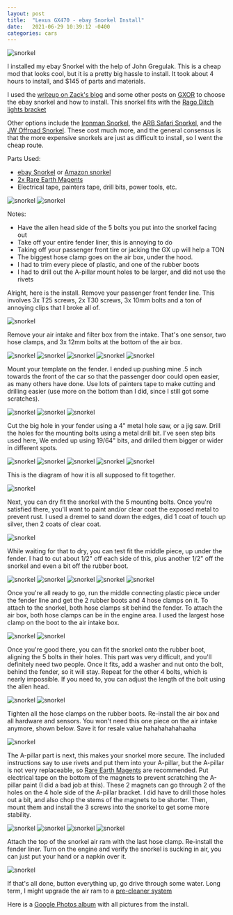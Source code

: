 ```yaml
---
layout: post
title:  "Lexus GX470 - ebay Snorkel Install"
date:   2021-06-29 10:39:12 -0400
categories: cars
---
```


![snorkel](/images/snorkel/1.jpg)

I installed my ebay Snorkel with the help of John Gregulak. This is a cheap mod that looks cool, but it is a pretty big hassle to install. It took about 4 hours to install, and $145 of parts and materials. 

I used the [writeup on Zack's blog](https://blog.awszac.com/2021/02/28/installing-an-ebay-special-snorkel-on-a-lexus-gx470/?fbclid=IwAR3W_wVzXe5yOCelXsUGSdZ4dZnsCxQgpjS8xFpadvk-XEM2998vNlQVZnk) and some other posts on [GXOR](https://www.facebook.com/groups/LexusGXOR/permalink/2120865391377896/) to choose the ebay snorkel and how to install. This snorkel fits with the [Rago Ditch lights bracket](https://rskelton.com/GX470-Ditch-Light-Install/)

Other options include the [Ironman Snorkel](https://ironman4x4america.com/airforce-snorkel-suited-for-lexus-gx470-toyota-prado-120/), the [ARB Safari Snorkel](https://yotamafia.com/product/arb-safari-snorkel-intake-kit-lexus-gx470/), and the [JW Offroad Snorkel](https://www.jwoffroad.com/collections/frontpage/products/gx470-snorkel?variant=39631482880193). These cost much more, and the general consensus is that the more expensive snorkels are just as difficult to install, so I went the cheap route. 

Parts Used:
* [ebay Snorkel](https://www.ebay.com/itm/324443003836) or [Amazon snorkel](https://amzn.to/3w1U4JP)
* [2x Rare Earth Magents](https://amzn.to/2U6xzWW)
* Electrical tape, painters tape, drill bits, power tools, etc. 

![snorkel](/images/snorkel/2.jpg)
![snorkel](/images/snorkel/3.jpg)

Notes:
* Have the allen head side of the 5 bolts you put into the snorkel facing out
* Take off your entire fender liner, this is annoying to do
* Taking off your passenger front tire or jacking the GX up will help a TON
* The biggest hose clamp goes on the air box, under the hood. 
* I had to trim every piece of plastic, and one of the rubber boots
* I had to drill out the A-pillar mount holes to be larger, and did not use the rivets

Alright, here is the install. Remove your passenger front fender line. This involves 3x T25 screws, 2x T30 screws, 3x 10mm bolts and a ton of annoying clips that I broke all of. 

![snorkel](/images/snorkel/6.jpg)

Remove your air intake and filter box from the intake. That's one sensor, two hose clamps, and 3x 12mm bolts at the bottom of the air box.

![snorkel](/images/snorkel/7.jpg)
![snorkel](/images/snorkel/5.jpg)
![snorkel](/images/snorkel/8.jpg)
![snorkel](/images/snorkel/9.jpg)
![snorkel](/images/snorkel/10.jpg)

Mount your template on the fender. I ended up pushing mine .5 inch towards the front of the car so that the passenger door could open easier, as many others have done. Use lots of painters tape to make cutting and drilling easier (use more on the bottom than I did, since I still got some scratches). 

![snorkel](/images/snorkel/4.jpg)
![snorkel](/images/snorkel/11.jpg)
![snorkel](/images/snorkel/12.jpg)

Cut the big hole in your fender using a 4" metal hole saw, or a jig saw. Drill the holes for the mounting bolts using a metal drill bit. I've seen step bits used here, We ended up using 19/64" bits, and drilled them bigger or wider in different spots. 

![snorkel](/images/snorkel/13.jpg)
![snorkel](/images/snorkel/14.jpg)
![snorkel](/images/snorkel/15.jpg)
![snorkel](/images/snorkel/16.jpg)
![snorkel](/images/snorkel/17.jpg)

This is the diagram of how it is all supposed to fit together.

![snorkel](/images/snorkel/diagram.jpg)

Next, you can dry fit the snorkel with the 5 mounting bolts. Once you're satisfied there, you'll want to paint and/or clear coat the exposed metal to prevent rust. I used a dremel to sand down the edges, did 1 coat of touch up silver, then 2 coats of clear coat. 

![snorkel](/images/snorkel/18.jpg)

While waiting for that to dry, you can test fit the middle piece, up under the fender. I had to cut about 1/2" off each side of this, plus another 1/2" off the snorkel and even a bit off the rubber boot. 

![snorkel](/images/snorkel/21.jpg)
![snorkel](/images/snorkel/22.jpg)
![snorkel](/images/snorkel/19.jpg)
![snorkel](/images/snorkel/32.jpg)
![snorkel](/images/snorkel/33.jpg)

Once you're all ready to go, run the middle connecting plastic piece under the fender line and get the 2 rubber boots and 4 hose clamps on it. To attach to the snorkel, both hose clamps sit behind the fender. To attach the air box, both hose clamps can be in the engine area. I used the largest hose clamp on the boot to the air intake box. 

![snorkel](/images/snorkel/29.jpg)
![snorkel](/images/snorkel/30.jpg)

Once you're good there, you can fit the snorkel onto the rubber boot, aligning the 5 bolts in their holes. This part was very difficult, and you'll definitely need two people. Once it fits, add a washer and nut onto the bolt, behind the fender, so it will stay. Repeat for the other 4 bolts, which is nearly impossible. If you need to, you can adjust the length of the bolt using the allen head. 

![snorkel](/images/snorkel/27.jpg)
![snorkel](/images/snorkel/28.jpg)

Tighten all the hose clamps on the rubber boots. Re-install the air box and all hardware and sensors. You won't need this one piece on the air intake anymore, shown below. Save it for resale value hahahahahahaaha

![snorkel](/images/snorkel/20.jpg)

The A-pillar part is next, this makes your snorkel more secure. The included instructions say to use rivets and put them into your A-pillar, but the A-pillar is not very replaceable, so [Rare Earth Magents](https://amzn.to/2U6xzWW) are recommended. Put electrical tape on the bottom of the magnets to prevent scratching the A-pillar paint (I did a bad job at this). These 2 magnets can go through 2 of the holes on the 4 hole side of the A-pillar bracket. I did have to drill those holes out a bit, and also chop the stems of the magnets to be shorter. Then, mount them and install the 3 screws into the snorkel to get some more stability. 

![snorkel](/images/snorkel/23.jpg)
![snorkel](/images/snorkel/24.jpg)
![snorkel](/images/snorkel/25.jpg)
![snorkel](/images/snorkel/26.jpg)

Attach the top of the snorkel air ram with the last hose clamp. Re-install the fender liner. Turn on the engine and verify the snorkel is sucking in air, you can just put your hand or a napkin over it. 

![snorkel](/images/snorkel/1.jpg)

If that's all done, button everything up, go drive through some water. Long term, I might upgrade the air ram to a [pre-cleaner system](https://amzn.to/3qxoK4u)

Here is a [Google Photos album](https://photos.app.goo.gl/2V5EcdPGEHyQTbnUA) with all pictures from the install. 
